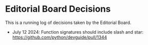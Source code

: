 # Editorial Board Decisions

This is a running log of decisions taken by the Editorial Board.

- July 12 2024: Function signatures should include slash and star: https://github.com/python/devguide/pull/1344
